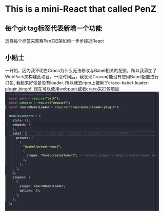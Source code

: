 # This is a mini-React that called PenZ

## 每个git tag标签代表新增一个功能

选择每个标签来观察PenZ框架如何一步步接近React

## 小贴士

一开始，因为我不明白Craco为什么无法修改与Babel相关的配置，所以我添加了WebPack来构建此项目。一段时间后，我发现Craco可能没有使用Babel配置进行打包, 看起来好像是没有loader. 所以我去npm上搜索了craco-babel-loader-plugin,bingo!! 现在可以使用webpack或者craco来打包项目
![craco-w10](./pic/craco.png)
